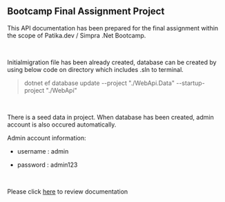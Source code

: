 ## Bootcamp Final Assignment Project
This API documentation has been prepared for the final assignment within the scope of Patika.dev / Simpra .Net Bootcamp.

</br>

Initialmigration file has been already created, database can be created by using below code on directory which includes .sln to terminal.

>dotnet ef database update --project "./WebApi.Data" --startup-project "./WebApi"

</br>

There is a seed data in project. When database has been created, admin account is also occured automatically. 

Admin account information:

- username : admin

- password : admin123

</br>

Please click [here](https://documenter.getpostman.com/view/26555042/2s93z6ejJy#d3a29b10-faf6-49d4-a60e-e2fb5cca0ea8) to review documentation

